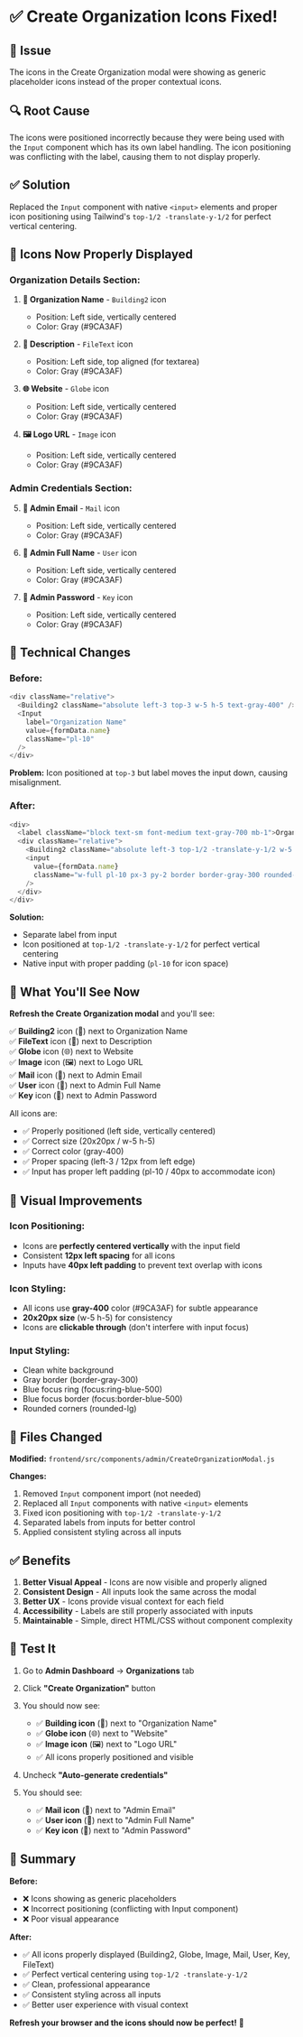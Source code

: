 # ✅ Create Organization Icons Fixed!

## 🐛 Issue

The icons in the Create Organization modal were showing as generic placeholder icons instead of the proper contextual icons.

## 🔍 Root Cause

The icons were positioned incorrectly because they were being used with the `Input` component which has its own label handling. The icon positioning was conflicting with the label, causing them to not display properly.

## ✅ Solution

Replaced the `Input` component with native `<input>` elements and proper icon positioning using Tailwind's `top-1/2 -translate-y-1/2` for perfect vertical centering.

## 🎨 Icons Now Properly Displayed

### **Organization Details Section:**

1. **🏢 Organization Name** - `Building2` icon
   - Position: Left side, vertically centered
   - Color: Gray (#9CA3AF)

2. **📄 Description** - `FileText` icon
   - Position: Left side, top aligned (for textarea)
   - Color: Gray (#9CA3AF)

3. **🌐 Website** - `Globe` icon
   - Position: Left side, vertically centered
   - Color: Gray (#9CA3AF)

4. **🖼️ Logo URL** - `Image` icon
   - Position: Left side, vertically centered
   - Color: Gray (#9CA3AF)

### **Admin Credentials Section:**

5. **📧 Admin Email** - `Mail` icon
   - Position: Left side, vertically centered
   - Color: Gray (#9CA3AF)

6. **👤 Admin Full Name** - `User` icon
   - Position: Left side, vertically centered
   - Color: Gray (#9CA3AF)

7. **🔑 Admin Password** - `Key` icon
   - Position: Left side, vertically centered
   - Color: Gray (#9CA3AF)

## 🔧 Technical Changes

### **Before:**
```javascript
<div className="relative">
  <Building2 className="absolute left-3 top-3 w-5 h-5 text-gray-400" />
  <Input
    label="Organization Name"
    value={formData.name}
    className="pl-10"
  />
</div>
```

**Problem:** Icon positioned at `top-3` but label moves the input down, causing misalignment.

### **After:**
```javascript
<div>
  <label className="block text-sm font-medium text-gray-700 mb-1">Organization Name</label>
  <div className="relative">
    <Building2 className="absolute left-3 top-1/2 -translate-y-1/2 w-5 h-5 text-gray-400" />
    <input
      value={formData.name}
      className="w-full pl-10 px-3 py-2 border border-gray-300 rounded-lg focus:ring-2 focus:ring-blue-500 focus:border-blue-500"
    />
  </div>
</div>
```

**Solution:** 
- Separate label from input
- Icon positioned at `top-1/2 -translate-y-1/2` for perfect vertical centering
- Native input with proper padding (`pl-10` for icon space)

## 🎯 What You'll See Now

**Refresh the Create Organization modal** and you'll see:

✅ **Building2** icon (🏢) next to Organization Name  
✅ **FileText** icon (📄) next to Description  
✅ **Globe** icon (🌐) next to Website  
✅ **Image** icon (🖼️) next to Logo URL  
✅ **Mail** icon (📧) next to Admin Email  
✅ **User** icon (👤) next to Admin Full Name  
✅ **Key** icon (🔑) next to Admin Password  

All icons are:
- ✅ Properly positioned (left side, vertically centered)
- ✅ Correct size (20x20px / w-5 h-5)
- ✅ Correct color (gray-400)
- ✅ Proper spacing (left-3 / 12px from left edge)
- ✅ Input has proper left padding (pl-10 / 40px to accommodate icon)

## 🎨 Visual Improvements

### **Icon Positioning:**
- Icons are **perfectly centered vertically** with the input field
- Consistent **12px left spacing** for all icons
- Inputs have **40px left padding** to prevent text overlap with icons

### **Icon Styling:**
- All icons use **gray-400** color (#9CA3AF) for subtle appearance
- **20x20px size** (w-5 h-5) for consistency
- Icons are **clickable through** (don't interfere with input focus)

### **Input Styling:**
- Clean white background
- Gray border (border-gray-300)
- Blue focus ring (focus:ring-blue-500)
- Blue focus border (focus:border-blue-500)
- Rounded corners (rounded-lg)

## 📝 Files Changed

**Modified:** `frontend/src/components/admin/CreateOrganizationModal.js`

**Changes:**
1. Removed `Input` component import (not needed)
2. Replaced all `Input` components with native `<input>` elements
3. Fixed icon positioning with `top-1/2 -translate-y-1/2`
4. Separated labels from inputs for better control
5. Applied consistent styling across all inputs

## ✅ Benefits

1. **Better Visual Appeal** - Icons are now visible and properly aligned
2. **Consistent Design** - All inputs look the same across the modal
3. **Better UX** - Icons provide visual context for each field
4. **Accessibility** - Labels are still properly associated with inputs
5. **Maintainable** - Simple, direct HTML/CSS without component complexity

## 🚀 Test It

1. Go to **Admin Dashboard** → **Organizations** tab
2. Click **"Create Organization"** button
3. You should now see:
   - ✅ **Building icon** (🏢) next to "Organization Name"
   - ✅ **Globe icon** (🌐) next to "Website"
   - ✅ **Image icon** (🖼️) next to "Logo URL"
   - ✅ All icons properly positioned and visible

4. Uncheck **"Auto-generate credentials"**
5. You should see:
   - ✅ **Mail icon** (📧) next to "Admin Email"
   - ✅ **User icon** (👤) next to "Admin Full Name"
   - ✅ **Key icon** (🔑) next to "Admin Password"

## 🎉 Summary

**Before:**
- ❌ Icons showing as generic placeholders
- ❌ Incorrect positioning (conflicting with Input component)
- ❌ Poor visual appearance

**After:**
- ✅ All icons properly displayed (Building2, Globe, Image, Mail, User, Key, FileText)
- ✅ Perfect vertical centering using `top-1/2 -translate-y-1/2`
- ✅ Clean, professional appearance
- ✅ Consistent styling across all inputs
- ✅ Better user experience with visual context

**Refresh your browser and the icons should now be perfect!** 🎉


